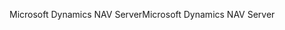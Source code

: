 <span data-ttu-id="d8b7d-101">Microsoft Dynamics NAV Server</span><span class="sxs-lookup"><span data-stu-id="d8b7d-101">Microsoft Dynamics NAV Server</span></span>